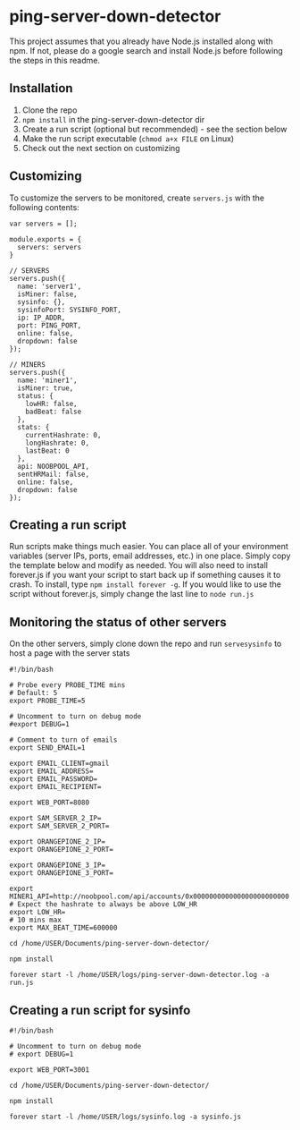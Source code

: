 # ping-server-down-detector

This project assumes that you already have Node.js installed along with npm. If not, please do a google search and install Node.js before following the steps in this readme.

## Installation
1. Clone the repo
2. `npm install` in the ping-server-down-detector dir
3. Create a run script (optional but recommended) - see the section below
4. Make the run script executable (`chmod a+x FILE` on Linux)
5. Check out the next section on customizing

## Customizing
To customize the servers to be monitored, create `servers.js` with the following contents:
```
var servers = [];

module.exports = {
  servers: servers
}

// SERVERS
servers.push({
  name: 'server1',
  isMiner: false,
  sysinfo: {},
  sysinfoPort: SYSINFO_PORT,
  ip: IP_ADDR,
  port: PING_PORT,
  online: false,
  dropdown: false
});

// MINERS
servers.push({
  name: 'miner1',
  isMiner: true,
  status: {
    lowHR: false,
    badBeat: false
  },
  stats: {
    currentHashrate: 0,
    longHashrate: 0,
    lastBeat: 0
  },
  api: NOOBPOOL_API,
  sentHRMail: false,
  online: false,
  dropdown: false
});

```

## Creating a run script
Run scripts make things much easier. You can place all of your environment variables (server IPs, ports, email addresses, etc.) in one place. Simply copy the template below and modify as needed. You will also need to install forever.js if you want your script to start back up if something causes it to crash. To install, type `npm install forever -g`. If you would like to use the script without forever.js, simply change the last line to `node run.js`

## Monitoring the status of other servers
On the other servers, simply clone down the repo and run `servesysinfo` to host a page with the server stats

```
#!/bin/bash

# Probe every PROBE_TIME mins
# Default: 5
export PROBE_TIME=5

# Uncomment to turn on debug mode
#export DEBUG=1

# Comment to turn of emails
export SEND_EMAIL=1

export EMAIL_CLIENT=gmail
export EMAIL_ADDRESS=
export EMAIL_PASSWORD=
export EMAIL_RECIPIENT=

export WEB_PORT=8080

export SAM_SERVER_2_IP=
export SAM_SERVER_2_PORT=

export ORANGEPIONE_2_IP=
export ORANGEPIONE_2_PORT=

export ORANGEPIONE_3_IP=
export ORANGEPIONE_3_PORT=

export MINER1_API=http://noobpool.com/api/accounts/0x000000000000000000000000
# Expect the hashrate to always be above LOW_HR
export LOW_HR=
# 10 mins max
export MAX_BEAT_TIME=600000

cd /home/USER/Documents/ping-server-down-detector/

npm install

forever start -l /home/USER/logs/ping-server-down-detector.log -a run.js

```

## Creating a run script for sysinfo
```
#!/bin/bash

# Uncomment to turn on debug mode
# export DEBUG=1

export WEB_PORT=3001

cd /home/USER/Documents/ping-server-down-detector/

npm install

forever start -l /home/USER/logs/sysinfo.log -a sysinfo.js

```
